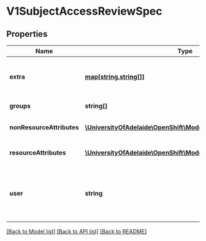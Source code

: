 # V1SubjectAccessReviewSpec

## Properties
Name | Type | Description | Notes
------------ | ------------- | ------------- | -------------
**extra** | [**map[string,string[]]**](array.md) | Extra corresponds to the user.Info.GetExtra() method from the authenticator.  Since that is input to the authorizer it needs a reflection here. | [optional] 
**groups** | **string[]** | Groups is the groups you&#39;re testing for. | [optional] 
**nonResourceAttributes** | [**\UniversityOfAdelaide\OpenShift\Model\V1NonResourceAttributes**](V1NonResourceAttributes.md) | NonResourceAttributes describes information for a non-resource access request | [optional] 
**resourceAttributes** | [**\UniversityOfAdelaide\OpenShift\Model\V1ResourceAttributes**](V1ResourceAttributes.md) | ResourceAuthorizationAttributes describes information for a resource access request | [optional] 
**user** | **string** | User is the user you&#39;re testing for. If you specify \&quot;User\&quot; but not \&quot;Groups\&quot;, then is it interpreted as \&quot;What if User were not a member of any groups | [optional] 

[[Back to Model list]](../README.md#documentation-for-models) [[Back to API list]](../README.md#documentation-for-api-endpoints) [[Back to README]](../README.md)


